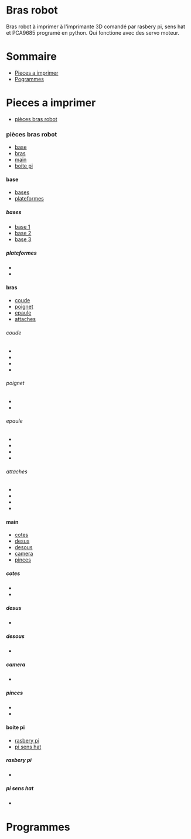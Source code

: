 Bras robot
==========

Bras robot à imprimer à l'imprimante 3D comandé par rasbery pi, sens hat et PCA9685 programé en python. Qui fonctione avec des
servo moteur.


Sommaire
========

  + [Pieces a imprimer](#pieces-a-imprimer)
  + [Pogrammes](#programmes)


Pieces a imprimer
=================

+ [pièces bras robot](#pièces-bras-robot)


### pièces bras robot 

+ [base](#base)
+ [bras](#bras)
+ [main](#main)
+ [boite pi](#boite-pi)

#### base

+ [bases](#bases)
+ [plateformes](#plateformes)

##### bases

+ [base 1](https://github.com/matthieu-59/bras-robot/blob/master/pieces/base_bras_robot_1_(x1).stl)
+ [base 2](#bras-robot/pieces/base_bras_robot_2_(x1).stl)
+ [base 3](#bras-robot/pieces/base_bras_robot_3_(x1).stl)

##### plateformes

+ []()
+ []()


#### bras

+ [coude](#coude)
+ [poignet](#poignet)
+ [epaule](#epaule)
+ [attaches](#attaches)

###### coude

+ []()
+ []()
+ []()
+ []()

###### poignet

+ []()
+ []()

###### epaule

+ []()
+ []()
+ []()
+ []()

###### attaches

+ []()
+ []()
+ []()
+ []()


#### main

+ [cotes](#cotes)
+ [desus](#desus)
+ [desous](#desous)
+ [camera](#camera)
+ [pinces](#pinces)

##### cotes

+ []()
+ []()

##### desus

+ []()

##### desous

+ []()

##### camera

+ []()

##### pinces

+ []()
+ []()


#### boite pi

+ [rasbery pi](#rasbery-pi)
+ [pi sens hat](#pi-sens-hat)

##### rasbery pi
+ []()
##### pi sens hat
+ []()


Programmes
==========
